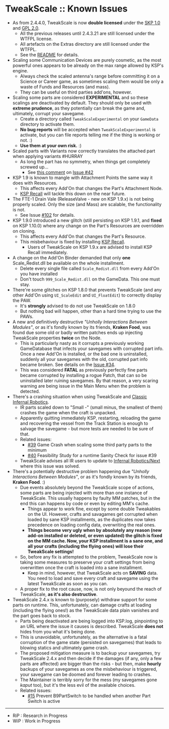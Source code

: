 # TweakScale :: Known Issues

* As from 2.4.4.0, TweakScale is now **double licensed** under the [SKP 1.0](https://ksp.lisias.net/SKL-1_0.txt) and [GPL 2.0](https://www.gnu.org/licenses/old-licenses/gpl-2.0.en.html).
	+ All the previous releases until 2.4.3.21 are still licensed under the WTFPL license.
	+ All artefacts on the Extras directory are still licensed under the WTFPL.
	+ See the [README](./README.md) for details.
* Scaling some Communication Devices are purely cosmetic, as the most powerful ones appears to be already on the max range allowed by KSP's engine.
	+ Always check the scaled antenna's range before committing it on a Science or Career game, as sometimes scaling them would be only a waste of Funds and Resources (and mass). 
	+ They can be useful on third parties add'ons, however.
* Scaling some parts are considered **EXPERIMENTAL** and so these scalings are deactivated by default. They should only be used with **extreme prudence**, as they potentially can break the game and, ultimately, corrupt your savegame.
	+ Create a directory called `TweakScaleExperimental` on your `GameData` directory to activate them. 
	+ **No bug reports** will be accepted when `TweakScaleExperimental` is activate, but you can file reports telling me if the thing is working or not. :) 
	+ **Use them at your own risk.** :)
* Scaled parts with Variants now correctly translates the attached part when applying variants #HURRAY
	- As long the part has no symmetry, when things get completely screwed up...
		- See [this comment](https://github.com/net-lisias-ksp/TweakScale/issues/42#issuecomment-732321477) on [Issue #42](https://github.com/net-lisias-ksp/TweakScale/issues/42)
* KSP 1.9 is known to mangle with Attachment Points the same way it does with Resources.
	+ This affects every Add'On that changes the Part's Attachment Node.
	+ [KSP Recall](https://github.com/net-lisias-ksp/KSP-Recall/issues/9) will tackle this down on the near future.
* The FTE-1 Drain Vale (ReleaseValve - new on KSP 1.9.x) is not being properly scaled. Only the size (and Mass) are scalable, the functionality is not.
	+ See Issue [#102](https://github.com/net-lisias-ksp/TweakScale/issues/102) for details. 
* KSP 1.9.0 introduced a new glitch (still persisting on KSP 1.9.1, and **fixed** on KSP 1.10.0) where any change on the Part's Resources are overridden on cloning.
	+ This affects every Add'On that changes the Part's Resource.
	+ This misbehaviour is fixed by installing [KSP Recall](https://forum.kerbalspaceprogram.com/index.php?/topic/192048-*).
		- Users of TweakScale on KSP 1.9.x are advised to install KSP Recall immediately. 
* A change on the Add'On Binder demanded that only **one** Scale_Redist.dll be available on the whole installment.
	+ Delete every single file called `Scale_Redist.dll` from every Add'On you have installed
	+ Don't touch `999_Scale_Redist.dll` on the GameData. This one must stay.
* There're some glitches on KSP 1.8.0 that prevents TweakScale (and any other Add'On using `UI_ScaleEdit` and `UI_FloatEdit`) to correctly display the PAW.
	+ It's **strongly** advised to do not use TweakScale on 1.8.0
	+ But nothing bad will happen, other than a hard time trying to use the PAWs.
* A new and definitively destructive *"Unholly Interactions Between Modules"*, or as it's fondly known by its friends, **Kraken Food**, was found due some old or badly written patches ends up injecting TweakScale properties **twice** on the Node.
	+ This is particularly nasty as it corrupts a previously working GameDatabase that infects your savegames with corrupted part info. Once a new Add'On is installed, or the bad one is uninstalled, suddenly all your savegames with the old, corrupted part info became broken. See details on the [Issue #34](https://github.com/net-lisias-ksp/TweakScale/issues/34).
	+ This was considered **FATAL** as previously perfectly fine parts became corrupted by installing a rogue Patch, that can so be uninstalled later ruining savegames. By that reason, a very scaring warning are being issue in the Main Menu when the problem is detected.
* There's a crashing situation when using TweakScale and [Classic Infernal Robotics](https://github.com/MagicSmokeIndustries/InfernalRobotics).
	+ IR parts scaled down to "Small -" (small minus, the smallest of them) crashes the game when the craft is unpacked.
	+ Apparently quitting immediately KSP, restarting, reloading the game and recovering the vessel from the Track Station is enough to salvage the savegame - but more tests are needed to be sure of that.
	+ Related issues:
		- [#39](https://github.com/net-lisias-ksp/TweakScale/issues/39) Game Crash when scaling some third party parts to the minimum
		- [#40](https://github.com/net-lisias-ksp/TweakScale/issues/40) Feasibility Study for a runtime Sanity Check for issue #39
	+ TweakScale advises all IR users to update to [Infernal Robotics/Next](https://github.com/meirumeiru/InfernalRobotics) where this issue was solved.
* There's a potentially destructive problem happening due *"Unholly Interactions Between Modules"*, or as it's fondly known by its friends, **Kraken Food**. :)
	+ Due events absolutely beyond the TweakScale scope of actions,  some parts are being injected with more than one instance of TweakScale. This usually happens by faulty MM patches, but in the end this can happens by code or even by editing MM's cache.
		- Things appear to work fine, except by some double Tweakables on the UI. However, crafts and savagames get corrupted when loaded by sane KSP installments, as the duplicates now takes precedence on loading config data, overwriting the real ones.
		- **Things become very ugly when by absolutely any reason (new add-on installed or deleted, or even updated) the glitch is fixed on the MM cache. Now, your KSP installment is a sane one, and all your crafts (including the flying ones) will lose their TweakScale settings!**
	+ So, before any fix is attempted to the problem, TweakScale now is taking some measures to preserve your craft settings from being overwritten once the craft is loaded into a sane installment.
		- Keep in mind, however, that TweakScale acts on **SAVING** data. You need to load and save every craft and savegame using the latest TweakScale as soon as you can. 
	+ A proper fix to the root cause, now, is not only beyound the reach of TweakScale, **as it's also destructive**. 
* TweakScale 2.4.x is known to (purposely) withdraw support for some parts on runtime. This, unfortunately, can damage crafts at loading (including the flying ones!) as the TweakScale data plain vanishes and the part goes back to stock.
	+ Parts being deactivated are being logged into KSP.log, pinpointing to an URL where the issue it causes is described. TweakScale **does not** hides from you what it's being done.
	+ This is unavoidable, unfortunately, as the alternative is a fatal corruption of the game state (persisted on savegames) that leads to blowing statics and ultimately game crash.
	+ The proposed mitigation measure is to backup your savegames, try TweakScale 2.4.x and then decide if the damages (if any, only a few parts are affected) are bigger than the risks - but then, make **hourly** backups of your savegames as one the misbehaviour is triggered, your savegame can be doomed and forever leading to crashes.
	+ The Maintainer is terribly sorry for the mess (my savegames gone *kaput* too), but it's the less evil of the available choices.
	+ Related issues:
		- [#15](https://github.com/net-lisias-ksp/TweakScale/issues/15) Prevent B9PartSwitch to be handled when another Part Switch is active

- - -

* RiP : Research in Progress
* WiP : Work in Progress
